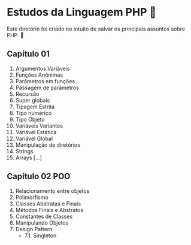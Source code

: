 # Estudos da Linguagem PHP :bookmark:

Este diretório foi criado no intuito de salvar os principais assuntos sobre PHP. :notebook:

## Capítulo 01 

1. Argumentos Variáveis
2. Funções Anônimas
3. Parâmetros em funções
4. Passagem de parâmetros
5. Recursão
6. Super globais
7. Tipagem Estrita
8. Tipo numérico
9. Tipo Objeto
10. Variáveis Variantes
11. Variável Estática
12. Variável Global
13. Manipulação de diretórios
13. Strings
14. Arrays [...]


## Capítulo 02 POO

1. Relacionamento entre objetos
2. Polimorfismo
3. Classes Abstratas e Finais
4. Métodos Finais e Abstratos
5. Constantes de Classes
6. Manipulando Objetos 
7. Design Pattern
    - 7.1. Singleton

